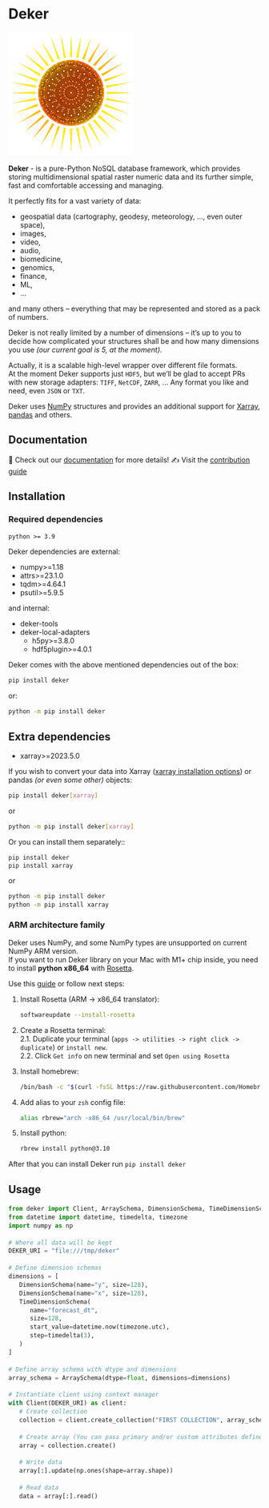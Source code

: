 # Deker
![image](docs/deker/images/logo_50.png)

**Deker** - is a pure-Python NoSQL database framework, which provides storing multidimensional spatial raster
numeric data and its further simple, fast and comfortable accessing and managing.

It perfectly fits for a vast variety of data:

- geospatial data (cartography, geodesy, meteorology, …, even outer space),
- images,
- video,
- audio,
- biomedicine,
- genomics,
- finance,
- ML,
- ...

and many others – everything that may be represented and stored as a pack of numbers.

Deker is not really limited by a number of dimensions – it’s up to you to decide how complicated your structures
shall be and how many dimensions you use _(our current goal is 5, at the moment)_.

Actually, it is a scalable high-level wrapper over different file formats.  
At the moment Deker supports just ``HDF5``, but we’ll be glad to accept PRs with new storage adapters:
  ``TIFF``, ``NetCDF``, ``ZARR``, … Any format you like and need, even ``JSON`` or ``TXT``.

Deker uses [NumPy](https://numpy.org/doc/stable/) structures and provides an additional support for 
[Xarray](https://docs.xarray.dev/en/stable/), [pandas](https://pandas.pydata.org/docs/) and others.

## Documentation
📖 Check out our [documentation]() for more details!
✍️ Visit the [contribution guide]()


## Installation

### Required dependencies

    python >= 3.9

Deker dependencies are external:

- numpy>=1.18
- attrs>=23.1.0
- tqdm>=4.64.1
- psutil>=5.9.5

and internal:

- deker-tools
- deker-local-adapters
   * h5py>=3.8.0
   * hdf5plugin>=4.0.1

Deker comes with the above mentioned dependencies out of the box:
   ```bash
   pip install deker
   ```

or:
   ```bash
   python -m pip install deker
   ```

Extra dependencies
------------------
- xarray>=2023.5.0

If you wish to convert your data into Xarray 
([xarray installation options](https://docs.xarray.dev/en/stable/getting-started-guide/installing.html)) or pandas 
*(or even some other)* objects:

```bash
pip install deker[xarray]
```

or

```bash
python -m pip install deker[xarray]
```

Or you can install them separately::
```
pip install deker
pip install xarray
```
or 
```bash
python -m pip install deker
python -m pip install xarray
```
### ARM architecture family
Deker uses NumPy, and some NumPy types are unsupported on current NumPy ARM version.  
If you want to run Deker library on your Mac with M1+ chip inside, you need to install **python x86_64** with 
[Rosetta](https://support.apple.com/en-us/HT211861).

Use this [guide](https://towardsdatascience.com/how-to-use-manage-multiple-python-versions-on-an-apple-silicon-m1-mac-d69ee6ed0250) 
or follow next steps:

1. Install Rosetta (ARM -> x86_64 translator): 
   ```bash
   softwareupdate --install-rosetta
   ```
2. Create a Rosetta terminal:  
   2.1. Duplicate your terminal (`apps -> utilities -> right click -> duplicate`) or `install new`.   
   2.2. Click `Get info` on new terminal and set `Open using Rosetta`  

3. Install homebrew: 
   ```bash
   /bin/bash -c "$(curl -fsSL https://raw.githubusercontent.com/Homebrew/install/HEAD/install.sh)"
   ```  
4. Add alias to your `zsh` config file: 
   ```bash
   alias rbrew="arch -x86_64 /usr/local/bin/brew"
   ```  
5. Install python: 
   ```bash
   rbrew install python@3.10
   ```  

After that you can install Deker run `pip install deker`

## Usage
```python
from deker import Client, ArraySchema, DimensionSchema, TimeDimensionSchema
from datetime import datetime, timedelta, timezone
import numpy as np

# Where all data will be kept
DEKER_URI = "file:///tmp/deker"

# Define dimension schemas
dimensions = [
   DimensionSchema(name="y", size=128),
   DimensionSchema(name="x", size=128),
   TimeDimensionSchema(
      name="forecast_dt",
      size=128,
      start_value=datetime.now(timezone.utc),
      step=timedelta(3),
   )
]

# Define array schema with dtype and dimensions
array_schema = ArraySchema(dtype=float, dimensions=dimensions)

# Instantiate client using context manager
with Client(DEKER_URI) as client:
   # Create collection
   collection = client.create_collection("FIRST COLLECTION", array_schema)
   
   # Create array (You can pass primary and/or custom attributes defined in schema here)
   array = collection.create()
   
   # Write data
   array[:].update(np.ones(shape=array.shape))
   
   # Read data
   data = array[:].read()
```
